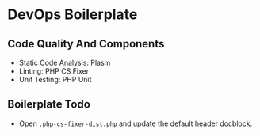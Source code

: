 # DevOps Boilerplate

## Code Quality And Components

- Static Code Analysis: Plasm
- Linting: PHP CS Fixer
- Unit Testing: PHP Unit

## Boilerplate Todo

- Open `.php-cs-fixer-dist.php` and update the default header docblock.

